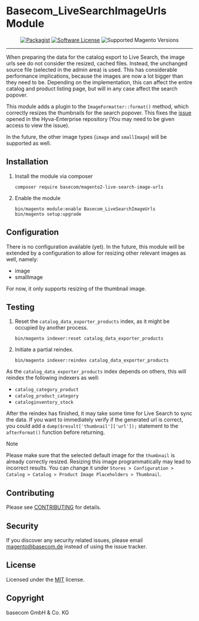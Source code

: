 # Basecom_LiveSearchImageUrls Module

<div align="center">

[![Packagist][ico-version]][link-packagist]
[![Software License][ico-license]](LICENSE)
![Supported Magento Versions][ico-compatibility]

</div>

---

When preparing the data for the catalog export to Live Search, the image urls see do not consider the resized, cached files.
Instead, the unchanged source file (selected in the admin area) is used. This has considerable performance implications, because the images are now a lot bigger than they need to be.
Depending on the implementation, this can affect the entire catalog and product listing page, but will in any case affect the search popover.

This module adds a plugin to the `ImageFormatter::format()` method, which correctly resizes the thumbnails for the search popover.
This fixes the [issue](https://gitlab.hyva.io/hyva-enterprise/sensei/magento2-ee-magento-live-search/-/issues/9) opened in the Hyva-Enterprise repository
(You may need to be given access to view the issue). 

In the future, the other image types (`image` and `smallImage`) will be supported as well.

## Installation

1. Install the module via composer

    ```console
    composer require basecom/magento2-live-search-image-urls
    ```

2. Enable the module

    ```console
    bin/magento module:enable Basecom_LiveSearchImageUrls
    bin/magento setup:upgrade
    ```

## Configuration

There is no configuration available (yet). In the future, this module will be extended by a configuration to allow for resizing other relevant images as well, namely:
* image
* smallImage

For now, it only supports resizing of the thumbnail image. 

## Testing


1. Reset the `catalog_data_exporter_products` index, as it might be occupied by another process.

    ```console
    bin/magento indexer:reset catalog_data_exporter_products
    ```
   
2. Initiate a partial reindex.

    ```console
    bin/magento indexer:reindex catalog_data_exporter_products
    ```
   
As the `catalog_data_exporter_products` index depends on others, this will reindex the following indexers as well:
* `catalog_category_product`
* `catalog_product_category`
* `cataloginventory_stock`

After the reindex has finished, it may take some time for Live Search to sync the data. If you want to immediately verify if the generated url is correct,
you could add a `dump($result['thumbnail']['url']);` statement to the `afterFormat()` function before returning.

> [!NOTE]
> Please make sure that the selected default image for the `thumbnail` is already correctly resized. Resizing this image programmatically may lead to incorrect results.
> You can change it under `Stores > Configuration > Catalog > Catalog > Product Image Placeholders > Thumbnail`.

## Contributing

Please see [CONTRIBUTING](CONTRIBUTING.md) for details.

## Security

If you discover any security related issues, please email <magento@basecom.de> instead of using the issue tracker.

## License

Licensed under the [MIT](LICENSE) license.

## Copyright

basecom GmbH & Co. KG

[ico-version]: https://img.shields.io/packagist/v/basecom/magento2-live-search-image-urls.svg?style=flat-square

[ico-license]: https://img.shields.io/badge/license-MIT-brightgreen.svg?style=flat-square

[ico-compatibility]: https://img.shields.io/badge/magento-2.4-brightgreen.svg?logo=magento&longCache=true&style=flat-square

[link-packagist]: https://packagist.org/packages/basecom/magento2-live-search-image-urls
